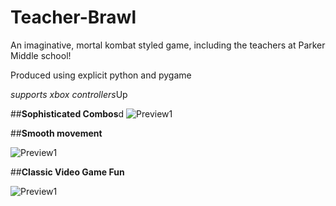 # Teacher-Brawl

An imaginative, mortal kombat styled game, including the teachers at Parker Middle school! 

Produced using explicit python and pygame

*supports xbox controllers*Up

##**Sophisticated Combos**d
![Preview1](https://github.com/Brian-Masse/Teacher-Brawl/blob/main/ReadMe%20Screenshots/Screen%20Recording.gif)

##**Smooth movement**

![Preview1](https://github.com/Brian-Masse/Teacher-Brawl/blob/main/ReadMe%20Screenshots/Screen%20Recording%203.gif)

##**Classic Video Game Fun**

![Preview1](https://github.com/Brian-Masse/Teacher-Brawl/blob/main/ReadMe%20Screenshots/Screen%20Recording%204.gif)



